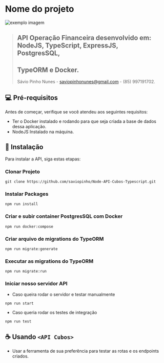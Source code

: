 # Nome do projeto

<!---Esses são exemplos. Veja https://shields.io para outras pessoas ou para personalizar este conjunto de escudos. Você pode querer incluir dependências, status do projeto e informações de licença aqui--->

![exemplo imagem](https://vagas.byintera.com/wp-content/uploads/2022/08/cubos_newLogo.png)

> ## **API Operação Financeira desenvolvido em: NodeJS, TypeScript, ExpressJS, PostgresSQL,**
>
> ## **TypeORM e Docker.**
>
> Sávio Pinho Nunes - saviopinhonunes@gmail.com - (85) 997191702.

## 💻 Pré-requisitos

Antes de começar, verifique se você atendeu aos seguintes requisitos:

* Ter o Docker instalado e rodando para que seja criada a base de dados dessa aplicação.
* NodeJS Instalado na máquina.

## 🚀 Instalação

Para instalar a API, siga estas etapas:

### Clonar Projeto
```
git clone https://github.com/saviopinho/Node-API-Cubos-Typescript.git
```

### Instalar Packages
```
npm run install
```

### Criar e subir container PostgresSQL com Docker
```
npm run docker:compose
```

### Criar arquivo de migrations do TypeORM
```
npm run migrate:generate
```

### Executar as migrations do TypeORM
```
npm run migrate:run
```
### Iniciar nosso servidor API 
* Caso queira rodar o servidor e testar manualmente
```
npm run start
```
* Caso queria rodar os testes de integração
```
npm run test
```

## ☕ Usando `<API Cubos>`

* Usar a ferramenta de sua preferência para testar as rotas e os endpoints criados.
